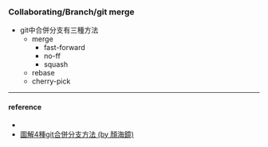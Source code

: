 ### Collaborating/Branch/git merge

- git中合併分支有三種方法
    - merge
        - fast-forward
        - no-ff
        - squash
    - rebase
    - cherry-pick

----
#### reference
- []()
- [圖解4種git合併分支方法 (by 顏海鏡)](http://yanhaijing.com/git/2017/07/14/four-method-for-git-merge/)

